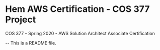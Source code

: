 # Hem AWS Certification - COS 377 Project
 COS 377 - Spring 2020 - AWS Solution Architect Associate Certification

-- This is a README file.